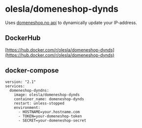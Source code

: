 # olesla/domeneshop-dynds

Uses [domeneshop.no api](https://api.domeneshop.no/docs/#tag/ddns/paths/~1dyndns~1update/get) to dynamically update your IP-address.  

## DockerHub

[https://hub.docker.com/r/olesla/domeneshop-dynds](https://hub.docker.com/r/olesla/domeneshop-dynds)


## docker-compose

```
version: "2.1"
services:
  domeneshop-dyndns:
    image: olesla/domeneshop-dynds
    container_name: domeneshop-dynds
    restart: unless-stopped
    environment:
      - HOSTNAME=your.hostname.com
      - TOKEN=your-domeneshop-token
      - SECRET=your-domeneshop-secret
```
